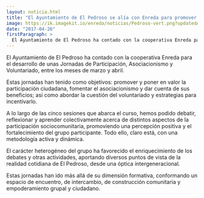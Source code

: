 ```yaml
---
layout: noticia.html
title: "El Ayuntamiento de El Pedroso se alía con Enreda para promover la participación"
image: https://ik.imagekit.io/enreda/noticias/Pedroso-vert.png?updatedAt=1700057966440
date: "2017-04-26"
firstParagraph: >
  El Ayuntamiento de El Pedroso ha contado con la cooperativa Enreda para el desarrollo de unas Jornadas de Participación, Asociacionismo y Voluntariado, entre los meses de marzo y abril. 
---
```


El Ayuntamiento de El Pedroso ha contado con la cooperativa Enreda para el desarrollo de unas Jornadas de Participación, Asociacionismo y Voluntariado, entre los meses de marzo y abril. 

Estas jornadas han tenido como objetivos: promover y poner en valor la participación ciudadana, fomentar el asociacionismo y dar cuenta de sus beneficios; así como abordar la cuestión del voluntariado y estrategias para incentivarlo.

A lo largo de las cinco sesiones que abarca el curso, hemos podido debatir, reflexionar y aprender colectivamente acerca de distintos aspectos de la participación sociocomunitaria, promoviendo una percepción positiva y el fortalecimiento del grupo participante. Todo ello, claro está, con una metodología activa y dinámica.
 
El carácter heterogéneo del grupo ha favorecido el enriquecimiento de los debates y otras actividades, aportando diversos puntos de vista de la realidad cotidiana de El Pedroso, desde una óptica intergeneracional. 

Estas jornadas han ido más allá de su dimensión formativa, conformando un espacio de encuentro, de intercambio, de construcción comunitaria y empoderamiento grupal y ciudadano. 